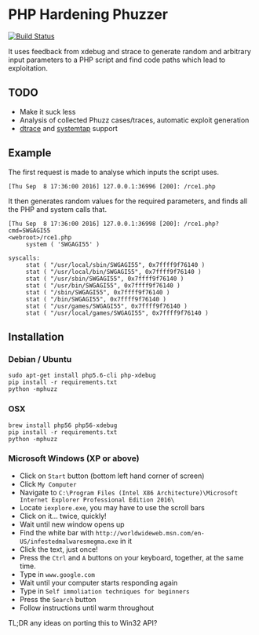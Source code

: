# PHP Hardening Phuzzer

[![Build Status](https://drone.io/github.com/HarryR/phuzz/status.png)](https://drone.io/github.com/HarryR/phuzz/latest)

It uses feedback from xdebug and strace to generate random and arbitrary input
parameters to a PHP script and find code paths which lead to exploitation.

## TODO

 * Make it suck less
 * Analysis of collected Phuzz cases/traces, automatic exploit generation
 * [dtrace](https://blogs.oracle.com/opal/entry/tracing_silex_from_php_to) and [systemtap](http://php.net/manual/en/features.dtrace.systemtap.php) support


## Example

The first request is made to analyse which inputs the script uses.

	[Thu Sep  8 17:36:00 2016] 127.0.0.1:36996 [200]: /rce1.php

It then generates random values for the required parameters, and finds all the
PHP and system calls that.

	[Thu Sep  8 17:36:00 2016] 127.0.0.1:36998 [200]: /rce1.php?cmd=SWGAGI55
	<webroot>/rce1.php
		 system ( 'SWGAGI55' )

	syscalls:
		 stat ( "/usr/local/sbin/SWGAGI55", 0x7ffff9f76140 )
		 stat ( "/usr/local/bin/SWGAGI55", 0x7ffff9f76140 )
		 stat ( "/usr/sbin/SWGAGI55", 0x7ffff9f76140 )
		 stat ( "/usr/bin/SWGAGI55", 0x7ffff9f76140 )
		 stat ( "/sbin/SWGAGI55", 0x7ffff9f76140 )
		 stat ( "/bin/SWGAGI55", 0x7ffff9f76140 )
		 stat ( "/usr/games/SWGAGI55", 0x7ffff9f76140 )
		 stat ( "/usr/local/games/SWGAGI55", 0x7ffff9f76140 )

## Installation

### Debian / Ubuntu

	sudo apt-get install php5.6-cli php-xdebug
	pip install -r requirements.txt
	python -mphuzz

### OSX

    brew install php56 php56-xdebug
    pip install -r requirements.txt
    python -mphuzz

### Microsoft Windows (XP or above)

  * Click on `Start` button (bottom left hand corner of screen)
  * Click `My Computer`
  * Navigate to `C:\Program Files (Intel X86 Architecture)\Microsoft Internet Explorer Professional Edition 2016\`
  * Locate `iexplore.exe`, you may have to use the scroll bars
  * Click on it... twice, quickly!
  * Wait until new window opens up
  * Find the white bar with `http://worldwideweb.msn.com/en-US/infestedmalwaresmegma.exe` in it
  * Click the text, just once!
  * Press the `Ctrl` and `A` buttons on your keyboard, together, at the same time.
  * Type in `www.google.com`
  * Wait until your computer starts responding again
  * Type in `Self immoliation techniques for beginners`
  * Press the `Search` button
  * Follow instructions until warm throughout

TL;DR any ideas on porting this to Win32 API?